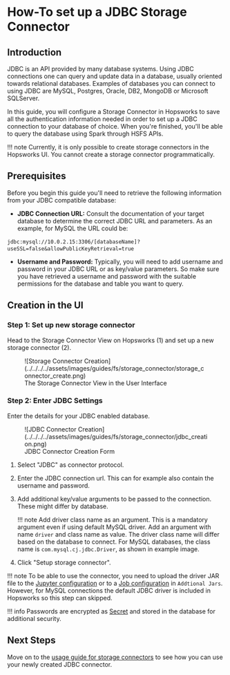 # How-To set up a JDBC Storage Connector

## Introduction

JDBC is an API provided by many database systems. Using JDBC connections one can query and update data in a database, usually oriented towards relational databases. Examples of databases you can connect to using JDBC are MySQL, Postgres, Oracle, DB2, MongoDB or Microsoft SQLServer.

In this guide, you will configure a Storage Connector in Hopsworks to save all the authentication information needed in order to set up a JDBC connection to your database of choice.
When you're finished, you'll be able to query the database using Spark through HSFS APIs.

!!! note
    Currently, it is only possible to create storage connectors in the Hopsworks UI. You cannot create a storage connector programmatically.

## Prerequisites

Before you begin this guide you'll need to retrieve the following information from your JDBC compatible database:

- **JDBC Connection URL:** Consult the documentation of your target database to determine the correct JDBC URL and parameters. As an example, for MySQL the URL could be:

```
jdbc:mysql://10.0.2.15:3306/[databaseName]?useSSL=false&allowPublicKeyRetrieval=true
```

- **Username and Password:** Typically, you will need to add username and password in your JDBC URL or as key/value parameters. So make sure you have retrieved a username and password with the suitable permissions for the database and table you want to query.

## Creation in the UI
### Step 1: Set up new storage connector

Head to the Storage Connector View on Hopsworks (1) and set up a new storage connector (2).

<figure markdown>
  ![Storage Connector Creation](../../../../assets/images/guides/fs/storage_connector/storage_connector_create.png)
  <figcaption>The Storage Connector View in the User Interface</figcaption>
</figure>

### Step 2: Enter JDBC Settings

Enter the details for your JDBC enabled database.

<figure markdown>
  ![JDBC Connector Creation](../../../../assets/images/guides/fs/storage_connector/jdbc_creation.png)
  <figcaption>JDBC Connector Creation Form</figcaption>
</figure>

1. Select "JDBC" as connector protocol.
2. Enter the JDBC connection url. This can for example also contain the username and password.
3. Add additional key/value arguments to be passed to the connection. These might differ by database.


    !!! note 
    Add driver class name as an argument. This is a mandatory argument even if using default MySQL driver. Add an argument with name `driver` and class name as value. The driver class name will differ based on the database to connect. For MySQL databases, the class name is `com.mysql.cj.jdbc.Driver`, as shown in example image.


4. Click "Setup storage connector".


!!! note
To be able to use the connector, you need to upload the driver JAR file to the  [Jupyter configuration](../../../projects/jupyter/spark_notebook.md) or to a [Job configuration](../../../projects/jobs/pyspark_job.md)  in `Addtional Jars`.  However, for MySQL connections the default JDBC driver is included in Hopsworks so this step can skipped.


!!! info 
Passwords are encrypted as [Secret](../../../projects/secrets/create_secret.md) and stored in the database for additional security.

## Next Steps

Move on to the [usage guide for storage connectors](../usage.md) to see how you can use your newly created JDBC connector.